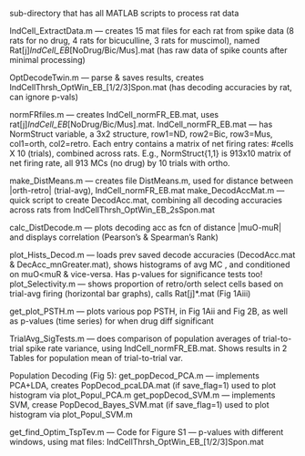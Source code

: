 sub-directory that has all MATLAB scripts to process rat data

IndCell_ExtractData.m — creates 15 mat files for each rat from spike data (8 rats for no drug, 4 rats for bicuculline, 3 rats for muscimol), named 
Rat[j]_IndCell_EB_[NoDrug/Bic/Mus].mat (has raw data of spike counts after minimal processing)

OptDecodeTwin.m — parse & saves results, creates IndCellThrsh_OptWin_EB_[1/2/3]Spon.mat  (has decoding accuracies by rat, can ignore p-vals)

normFRfiles.m — creates IndCell_normFR_EB.mat, uses rat[j]_IndCell_EB_[NoDrug/Bic/Mus].mat. 
IndCell_normFR_EB.mat — has NormStruct variable, a 3x2 structure, row1=ND, row2=Bic, row3=Mus, col1=orth, col2=retro. Each entry contains a matrix of net firing rates: #cells X 10 (trials), combined across rats.  E.g., NormStruct{1,1} is 913x10 matrix of net firing rate, all 913 MCs (no drug) by 10 trials with ortho. 

make_DistMeans.m — creates file DistMeans.m, used for distance between |orth-retro| (trial-avg), IndCell_normFR_EB.mat
make_DecodAccMat.m — quick script to create DecodAcc.mat, combining all decoding accuracies across rats from IndCellThrsh_OptWin_EB_2sSpon.mat

calc_DistDecode.m — plots decoding acc as fcn of distance |muO-muR| and displays correlation (Pearson’s & Spearman’s Rank)

plot_Hists_Decod.m — loads prev saved decode accuracies (DecodAcc.mat & DecAcc_mnGreater.mat), shows histograms of avg MC , and conditioned on muO<muR & vice-versa.  Has p-values for significance tests too!
plot_Selectivity.m — shows proportion of retro/orth select cells based on trial-avg firing (horizontal bar graphs), calls Rat[j]*.mat (Fig 1Aiii)

get_plot_PSTH.m — plots various pop PSTH, in Fig 1Aii and Fig 2B, as well as p-values (time series) for when drug diff significant

TrialAvg_SigTests.m — does comparison of population averages of trial-to-trial spike rate variance, using IndCell_normFR_EB.mat. Shows results in 2 Tables for population mean of trial-to-trial var.

Population Decoding (Fig 5): 
get_popDecod_PCA.m — implements PCA+LDA, creates PopDecod_pcaLDA.mat (if save_flag=1) used to plot histogram via plot_Popul_PCA.m
get_popDecod_SVM.m  — implements SVM, crease PopDecod_Bayes_SVM.mat (if save_flag=1) used to plot histogram via plot_Popul_SVM.m 


get_find_Optim_TspTev.m — Code for Figure S1 — p-values with different windows, using mat files: IndCellThrsh_OptWin_EB_[1/2/3]Spon.mat
